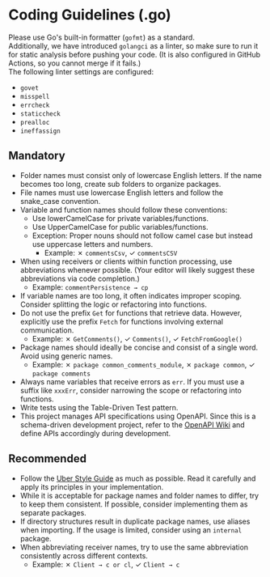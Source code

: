 # Coding Guidelines (.go)

Please use Go's built-in formatter (`gofmt`) as a standard.  
Additionally, we have introduced `golangci` as a linter, so make sure to run it for static analysis before pushing your code. (It is also configured in GitHub Actions, so you cannot merge if it fails.)  
The following linter settings are configured:

- `govet`
- `misspell`
- `errcheck`
- `staticcheck`
- `prealloc`
- `ineffassign`

## Mandatory

- Folder names must consist only of lowercase English letters. If the name becomes too long, create sub folders to organize packages.
- File names must use lowercase English letters and follow the snake_case convention.
- Variable and function names should follow these conventions:
  - Use lowerCamelCase for private variables/functions.
  - Use UpperCamelCase for public variables/functions.
  - Exception: Proper nouns should not follow camel case but instead use uppercase letters and numbers.
    - Example: ✗ `commentsCsv`, ✓ `commentsCSV`
- When using receivers or clients within function processing, use abbreviations whenever possible. (Your editor will likely suggest these abbreviations via code completion.)
  - Example: `commentPersistence → cp`
- If variable names are too long, it often indicates improper scoping. Consider splitting the logic or refactoring into functions.
- Do not use the prefix `Get` for functions that retrieve data. However, explicitly use the prefix `Fetch` for functions involving external communication.
  - Example: ✗ `GetComments()`, ✓ `Comments()`, ✓ `FetchFromGoogle()`
- Package names should ideally be concise and consist of a single word. Avoid using generic names.
  - Example: ✗ `package common_comments_module`, ✗ `package common`, ✓ `package comments`
- Always name variables that receive errors as `err`. If you must use a suffix like `xxxErr`, consider narrowing the scope or refactoring into functions.
- Write tests using the Table-Driven Test pattern.
- This project manages API specifications using OpenAPI. Since this is a schema-driven development project, refer to the [OpenAPI Wiki](https://github.com/mynavi-group/baito-cxd-agile-project/wiki/OpenAPI-Specefication) and define APIs accordingly during development.

## Recommended

- Follow the [Uber Style Guide](https://github.com/knsh14/uber-style-guide-ja/blob/master/guide.md) as much as possible. Read it carefully and apply its principles in your implementation.
- While it is acceptable for package names and folder names to differ, try to keep them consistent. If possible, consider implementing them as separate packages.
- If directory structures result in duplicate package names, use aliases when importing. If the usage is limited, consider using an `internal` package.
- When abbreviating receiver names, try to use the same abbreviation consistently across different contexts.
  - Example: ✗ `Client → c or cl`, ✓ `Client → c`
